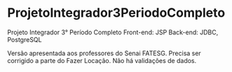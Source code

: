# ProjetoIntegrador3PeriodoCompleto
Projeto Integrador 3° Período Completo
Front-end: JSP
Back-end: JDBC, PostgreSQL

Versão apresentada aos professores do Senai FATESG.
Precisa ser corrigido a parte do Fazer Locação.
Não há validações de dados.
